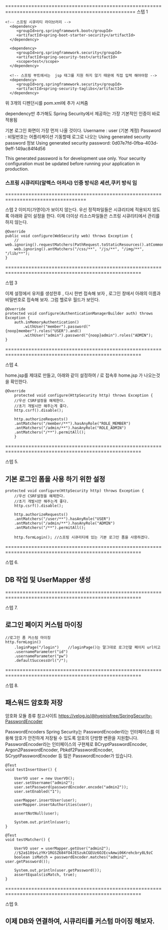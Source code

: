 ===================================================================================================
스텝 1
		
	<!-- 스프링 시큐리티 라이브러리 -->	
	  <dependency>
         <groupId>org.springframework.boot</groupId>
         <artifactId>spring-boot-starter-security</artifactId>
      </dependency>
      
      <dependency>
         <groupId>org.springframework.security</groupId>
         <artifactId>spring-security-test</artifactId>
         <scope>test</scope>
      </dependency>
      
      <!-- 스프링 부트에서는  jsp 태그를 지원 하지 않기 때문에 직접 입력 해야야함 -->
      <dependency>
         <groupId>org.springframework.security</groupId>
         <artifactId>spring-security-taglibs</artifactId>
      </dependency>

위 3개의 디펜던시를 pom.xml에 추가 시켜줌

dependency만 추가해도 Spring Security에서 제공하는 가장 기본적인 인증이 바로 적용됨

기본 로그인 화면이 가장 먼저 나올 것이다.
Username : user (기본 계정)
Password : 비밀번호는 어플리케이션 기동할때 로그로 나오는 Using generated security password 정보
Using generated security password: 0d07e7fd-0fba-403d-9eff-149ac84f4d56

This generated password is for development use only. 
Your security configuration must be updated before running your application in production.

### 스프링 시큐리티(알렉스 아저시) 인증 방식은 세션,쿠키 방식 임

==================================================================================

스텝 2
이미지(가영이)가 보이지 않는다.
우선 정적파일들은 시큐리티에 적용되지 않도록 아래와 같이 설정을 한다.
이제 더이상 리소스파일들은 스프링 시큐리티에서 관리를 하지 않는다.   


	@Override
	public void configure(WebSecurity web) throws Exception {
		// web.ignoring().requestMatchers(PathRequest.toStaticResources().atCommonLocations());
		web.ignoring().antMatchers("/css/**", "/js/**", "/img/**", "/lib/**");
	}
   
=====================================================================================================

스텝 3

이제 설정에서 유저를 생성한후 , 다시 한번 접속해 보자 , 로그인 창에서 아래의 이름과 비밀번호로 접속해 보자. 그럼 헬로우 월드가 보인다.
   
	@Override
	protected void configure(AuthenticationManagerBuilder auth) throws Exception {
		auth.inMemoryAuthentication()
			.withUser("member").password("{noop}member").roles("USER").and()
			.withUser("admin").password("{noop}admin").roles("ADMIN");
	}
	
=====================================================================================================

스텝 4.

home.jsp를 제대로 만들고, 아래와 같이 설정하여 / 로 접속후 home.jsp 가 나오는것을 확인한다.

	@Override
		protected void configure(HttpSecurity http) throws Exception {
		//우선 CSRF설정을 해제한다.
		//초기 개발시만 해주는게 좋다.
		http.csrf().disable();
      
		http.authorizeRequests()
		.antMatchers("/member/**").hasAnyRole("ROLE_MEMBER") 
		.antMatchers("/admin/**").hasAnyRole("ROLE_ADMIN")
		.antMatchers("/**").permitAll();      
		}


=====================================================================================================

스텝 5.

## 기본 로그인 폼을 사용 하기 위한 설정
	protected void configure(HttpSecurity http) throws Exception {
		//우선 CSRF설정을 해제한다.
		//초기 개발시만 해주는게 좋다.
		http.csrf().disable();
      
		http.authorizeRequests()
		.antMatchers("/user/**").hasAnyRole("USER") 
		.antMatchers("/admin/**").hasAnyRole("ADMIN")
		.antMatchers("/**").permitAll();
			      
		http.formLogin(); //스프링 시큐리티에 있는 기본 로그인 폼을 사용하겠다.
		
		
=====================================================================================================

스텝 6.

## DB 작업 및 UserMapper 생성


=====================================================================================================

스텝 7.

## 로그인 페이지 커스텀 마이징

	//로그인 폼 커스텀 마이징
	http.formLogin()
		.loginPage("/login")	//loginPage()는 말그대로 로그인할 페이지 url이고
		.usernameParameter("id")
		.usernameParameter("pw")
		.defaultSuccessUrl("/");
		
		
=====================================================================================================

스텝 8.

## 패스워드 암호화 저장

암호화 모듈 종류 참고사이트
https://velog.io/@hyeinisfree/SpringSecurity-PasswordEncoder

PasswordEncoders
Spring Security는 PasswordEncoder라는 인터페이스를 이용해 암호가 안전하게 저장될 수 있도록 암호의 단방향 변환을 지원합니다. 
PasswordEncoder라는 인터페이스의 구현체로 BCryptPasswordEncoder, Argon2PasswordEncoder, Pbkdf2PasswordEncoder, SCryptPasswordEncoder 등 많은 PasswordEncoder가 있습니다. 


	@Test
	void testInsertUser() {
		
		UserVO user = new UserVO();
		user.setUsername("admin2");
		user.setPassword(passwordEncoder.encode("admin2"));
		user.setEnabled("1");
		
		userMapper.insertUser(user);
		userMapper.insertAuthorities(user);
		
		assertNotNull(user);
		
		System.out.println(user);
	}
	
	@Test
	void testMatcher() {
		
		UserVO user = userMapper.getUser("admin2");
		//$2a$10$vLzYKr1RGSZ684fO4JESzukCGEUz6OJEcvAmwi06Krehcbry8L9zC
		boolean isMatch = passwordEncoder.matches("admin2", user.getPassword());
		
		System.out.println(user.getPassword());
		assertEquals(isMatch, true);	
	}
	
	
=====================================================================================================

스텝 9.

## 이제 DB와 연결하여, 시큐리티를 커스텀 마이징 해보자.
